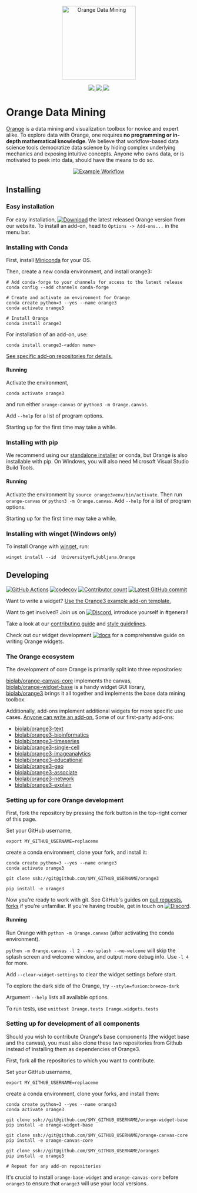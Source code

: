 <p align="center">
    <a href="https://orange.biolab.si/download">
    <img src="https://raw.githubusercontent.com/irgolic/orange3/README-shields/distribute/orange-title.png" alt="Orange Data Mining" height="200">
    </a>
</p>
<p align="center">
    <a href="https://orange.biolab.si/download" alt="Latest release">
        <img src="https://img.shields.io/github/v/release/biolab/orange3?label=download" />
    </a>
    <a href="https://orange3.readthedocs.io/en/latest/?badge=latest" alt="Documentation">
        <img src="https://readthedocs.org/projects/orange3/badge/?version=latest">
    </a>
    <a href="https://discord.gg/FWrfeXV" alt="Discord">
        <img src="https://img.shields.io/discord/633376992607076354?logo=discord&color=7389D8&logoColor=white&label=Discord">                                                                                                                                                                                                                                                  </a>
</p>

# Orange Data Mining
[Orange] is a data mining and visualization toolbox for novice and expert alike. To explore data with Orange, one requires __no programming or in-depth mathematical knowledge__. We believe that workflow-based data science tools democratize data science by hiding complex underlying mechanics and exposing intuitive concepts. Anyone who owns data, or is motivated to peek into data, should have the means to do so.

<p align="center">
    <a href="https://orange.biolab.si/download">
    <img src="https://raw.githubusercontent.com/irgolic/orange3/README-shields/distribute/orange-example-tall.png" alt="Example Workflow">
    </a>
</p>

[Orange]: https://orange.biolab.si/


## Installing

### Easy installation

For easy installation, [![Download](https://img.shields.io/github/v/release/biolab/orange3?label=download)](https://orange.biolab.si/download) the latest released Orange version from our website. To install an add-on, head to `Options -> Add-ons...` in the menu bar.

### Installing with Conda

First, install [Miniconda](https://docs.conda.io/en/latest/miniconda.html) for your OS. 

Then, create a new conda environment, and install orange3:

```Shell
# Add conda-forge to your channels for access to the latest release
conda config --add channels conda-forge

# Create and activate an environment for Orange
conda create python=3 --yes --name orange3
conda activate orange3

# Install Orange
conda install orange3
```

For installation of an add-on, use:
```Shell
conda install orange3-<addon name>
```
[See specific add-on repositories for details.](https://github.com/biolab/)

#### Running

Activate the environment, 
```Shell
conda activate orange3
``` 
and run either `orange-canvas` or `python3 -m Orange.canvas`. 

Add `--help` for a list of program options.

Starting up for the first time may take a while.

### Installing with pip

We recommend using our [standalone installer](https://orange.biolab.si/download) or conda, but Orange is also installable with pip. On Windows, you will also need Microsoft Visual Studio Build Tools.

#### Running

Activate the environment by `source orange3venv/bin/activate`. Then run `orange-canvas` or `python3 -m Orange.canvas`. Add `--help` for a list of program options.

Starting up for the first time may take a while.

### Installing with winget (Windows only)

To install Orange with [winget](https://docs.microsoft.com/en-us/windows/package-manager/winget/), run:

```Shell
winget install --id  UniversityofLjubljana.Orange 
```

## Developing

[![GitHub Actions](https://img.shields.io/endpoint.svg?url=https%3A%2F%2Factions-badge.atrox.dev%2Fbiolab%2Forange3%2Fbadge&label=build)](https://actions-badge.atrox.dev/biolab/orange3/goto) [![codecov](https://img.shields.io/codecov/c/github/biolab/orange3)](https://codecov.io/gh/biolab/orange3) [![Contributor count](https://img.shields.io/github/contributors-anon/biolab/orange3)](https://github.com/biolab/orange3/graphs/contributors) [![Latest GitHub commit](https://img.shields.io/github/last-commit/biolab/orange3)](https://github.com/biolab/orange3/commits/master)

Want to write a widget? [Use the Orange3 example add-on template.](https://github.com/biolab/orange3-example-addon)

Want to get involved? Join us on [![Discord](https://img.shields.io/discord/633376992607076354?logo=discord&color=7389D8&logoColor=white&label=Discord)](https://discord.gg/FWrfeXV), introduce yourself in #general! 

Take a look at our [contributing guide](https://github.com/irgolic/orange3/blob/README-shields/CONTRIBUTING.md) and [style guidelines](https://github.com/biolab/orange-widget-base/wiki/Widget-UI).

Check out our widget development [![docs](https://readthedocs.org/projects/orange-widget-base/badge/?version=latest)](https://orange-widget-base.readthedocs.io/en/latest/?badge=latest) for a comprehensive guide on writing Orange widgets.

### The Orange ecosystem

The development of core Orange is primarily split into three repositories:

[biolab/orange-canvas-core](https://www.github.com/biolab/orange-canvas-core) implements the canvas,  
[biolab/orange-widget-base](https://www.github.com/biolab/orange-widget-base) is a handy widget GUI library,  
[biolab/orange3](https://www.github.com/biolab/orange3) brings it all together and implements the base data mining toolbox.	

Additionally, add-ons implement additional widgets for more specific use cases. [Anyone can write an add-on.](https://github.com/biolab/orange3-example-addon) Some of our first-party add-ons:

- [biolab/orange3-text](https://www.github.com/biolab/orange3-text)
- [biolab/orange3-bioinformatics](https://www.github.com/biolab/orange3-bioinformatics)
- [biolab/orange3-timeseries](https://www.github.com/biolab/orange3-timeseries)    
- [biolab/orange3-single-cell](https://www.github.com/biolab/orange3-single-cell)    
- [biolab/orange3-imageanalytics](https://www.github.com/biolab/orange3-imageanalytics)    
- [biolab/orange3-educational](https://www.github.com/biolab/orange3-educational)    
- [biolab/orange3-geo](https://www.github.com/biolab/orange3-geo)    
- [biolab/orange3-associate](https://www.github.com/biolab/orange3-associate)    
- [biolab/orange3-network](https://www.github.com/biolab/orange3-network)
- [biolab/orange3-explain](https://www.github.com/biolab/orange3-explain)

### Setting up for core Orange development

First, fork the repository by pressing the fork button in the top-right corner of this page.

Set your GitHub username,

```Shell
export MY_GITHUB_USERNAME=replaceme
```

create a conda environment, clone your fork, and install it:

```Shell
conda create python=3 --yes --name orange3
conda activate orange3

git clone ssh://git@github.com/$MY_GITHUB_USERNAME/orange3

pip install -e orange3
```

Now you're ready to work with git. See GitHub's guides on [pull requests](https://docs.github.com/en/free-pro-team@latest/github/collaborating-with-issues-and-pull-requests/proposing-changes-to-your-work-with-pull-requests), [forks](https://docs.github.com/en/free-pro-team@latest/github/collaborating-with-issues-and-pull-requests/working-with-forks) if you're unfamiliar. If you're having trouble, get in touch on [![Discord](https://img.shields.io/discord/633376992607076354?logo=discord&color=7389D8&logoColor=white&label=Discord)](https://discord.gg/FWrfeXV).

#### Running

Run Orange with `python -m Orange.canvas` (after activating the conda environment).

`python -m Orange.canvas -l 2 --no-splash --no-welcome` will skip the splash screen and welcome window, and output more debug info. Use `-l 4` for more.

Add `--clear-widget-settings` to clear the widget settings before start.

To explore the dark side of the Orange, try `--style=fusion:breeze-dark`

Argument `--help` lists all available options.

To run tests, use `unittest Orange.tests Orange.widgets.tests`


### Setting up for development of all components

Should you wish to contribute Orange's base components (the widget base and the canvas), you must also clone these two repositories from Github instead of installing them as dependencies of Orange3.

First, fork all the repositories to which you want to contribute. 

Set your GitHub username,

```Shell
export MY_GITHUB_USERNAME=replaceme
```

create a conda environment, clone your forks, and install them:

```Shell
conda create python=3 --yes --name orange3
conda activate orange3

git clone ssh://git@github.com/$MY_GITHUB_USERNAME/orange-widget-base
pip install -e orange-widget-base

git clone ssh://git@github.com/$MY_GITHUB_USERNAME/orange-canvas-core
pip install -e orange-canvas-core

git clone ssh://git@github.com/$MY_GITHUB_USERNAME/orange3
pip install -e orange3

# Repeat for any add-on repositories
```

It's crucial to install `orange-base-widget` and `orange-canvas-core` before `orange3` to ensure that `orange3` will use your local versions.
